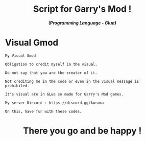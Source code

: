 <h1 align="center">Script for Garry's Mod !</h1>
<em><h5 align="center">(Programming Language - Glua)</h5></em>

# Visual Gmod

```
My Visual Gmod

Obligation to credit myself in the visual.

Do not say that you are the creator of it.

Not crediting me in the code or even in the visual message is prohibited.

It's visual are in GLua so made for Garry's Mod games.

My server Discord : https://discord.gg/kurama

On this, have fun with these codes.
```

<h1 align="center">There you go and be happy !</h1>
